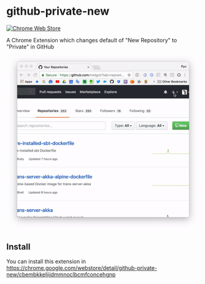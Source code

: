 # github-private-new
[![Chrome Web Store](https://img.shields.io/chrome-web-store/v/cbembkkeljiidmmnoclbcmfconcehgnp.svg)](https://chrome.google.com/webstore/detail/github-private-new/cbembkkeljiidmmnoclbcmfconcehgnp)

A Chrome Extension which changes default of "New Repository" to "Private" in GitHub

![demo1](demo_images/demo1.gif)

## Install

You can install this extension in  
<https://chrome.google.com/webstore/detail/github-private-new/cbembkkeljiidmmnoclbcmfconcehgnp>
